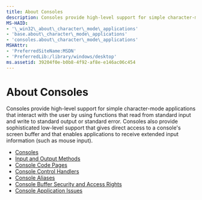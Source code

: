 ```yaml
---
title: About Consoles
description: Consoles provide high-level support for simple character-mode applications that interact with the user by using functions that read from standard input and write to standard output or standard error.
MS-HAID:
- '\_win32\_about\_character\_mode\_applications'
- 'base.about\_character\_mode\_applications'
- 'consoles.about\_character\_mode\_applications'
MSHAttr:
- 'PreferredSiteName:MSDN'
- 'PreferredLib:/library/windows/desktop'
ms.assetid: 39204f0e-b0b8-4f92-af8e-e146ac06c454
---
```


# About Consoles


Consoles provide high-level support for simple character-mode applications that interact with the user by using functions that read from standard input and write to standard output or standard error. Consoles also provide sophisticated low-level support that gives direct access to a console's screen buffer and that enables applications to receive extended input information (such as mouse input).

-   [Consoles](consoles.md)
-   [Input and Output Methods](input-and-output-methods.md)
-   [Console Code Pages](console-code-pages.md)
-   [Console Control Handlers](console-control-handlers.md)
-   [Console Aliases](console-aliases.md)
-   [Console Buffer Security and Access Rights](console-buffer-security-and-access-rights.md)
-   [Console Application Issues](console-application-issues.md)

 

 




